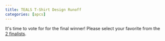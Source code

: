 ```yaml
---
title: TEALS T-Shirt Design Runoff
categories: [apcs]
---
```

It's time to vote for for the final winner! Please select your favorite from the [2 finalists](https://goo.gl/forms/ITWN2hBDHWDk3s323).
